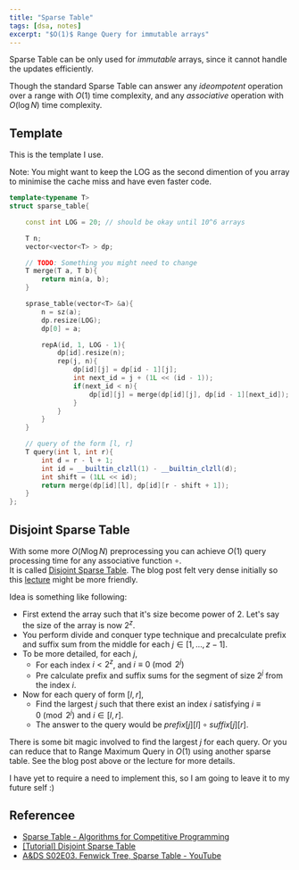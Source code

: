 ```yaml
---
title: "Sparse Table"
tags: [dsa, notes]
excerpt: "$O(1)$ Range Query for immutable arrays"
---
```


Sparse Table can be only used for $immutable$ arrays, since it cannot handle the updates efficiently. 

Though the standard Sparse Table can answer any $ideompotent$ operation over a range with $O(1)$ time complexity, 
and any $associative$ operation with $O(\log N)$ time complexity. 

## Template

This is the template I use. 

Note: You might want to keep the LOG as the second dimention of you array to minimise the cache miss and have even faster code.
```cpp
template<typename T>
struct sparse_table{

    const int LOG = 20; // should be okay until 10^6 arrays

    T n;
    vector<vector<T> > dp;

    // TODO: Something you might need to change
    T merge(T a, T b){
        return min(a, b);
    }

    sprase_table(vector<T> &a){
        n = sz(a);
        dp.resize(LOG);
        dp[0] = a;

        repA(id, 1, LOG - 1){
            dp[id].resize(n);
            rep(j, n){
                dp[id][j] = dp[id - 1][j];
                int next_id = j + (1L << (id - 1));
                if(next_id < n){
                    dp[id][j] = merge(dp[id][j], dp[id - 1][next_id]);
                }
            }
        }
    }

    // query of the form [l, r]
    T query(int l, int r){
        int d = r - l + 1;
        int id = __builtin_clzll(1) - __builtin_clzll(d); 
        int shift = (1LL << id);
        return merge(dp[id][l], dp[id][r - shift + 1]);
    }
};
```

## Disjoint Sparse Table
With some more $O(N\log N)$ preprocessing you can achieve $O(1)$ query processing time for any associative function $\circ$.  
It is called [Disjoint Sparse Table](https://discuss.codechef.com/t/tutorial-disjoint-sparse-table/17404). 
The blog post felt very dense initially so this [lecture](https://youtu.be/Ti_U3Q_G7yM?t=3861) might be more friendly.


Idea is something like following:
* First extend the array such that it's size become power of 2. Let's say the size of the array is now $2^z$.
* You perform divide and conquer type technique and precalculate prefix and suffix sum from the middle for each $j \in [1, \ldots, z - 1]$.
* To be more detailed, for each $j$,
    * For each index $i < 2^z$, and $i \equiv 0 \pmod{2^j}$
    * Pre calculate prefix and suffix sums for the segment of size $2^j$ from the index $i$.
* Now for each query of form $[l, r]$, 
    * Find the largest $j$ such that there exist an index $i$ satisfying $i \equiv 0 \pmod{2^j}$ and $i \in [l, r]$.
    * The answer to the query would be $prefix[j][l] \circ suffix[j][r]$.

There is some bit magic involved to find the largest $j$ for each query. Or you can reduce that to Range Maximum Query in $O(1)$ using another sparse table.
See the blog post above or the lecture for more details.

I have yet to require a need to implement this, so I am going to leave it to my future self :)

## Referencee
* [Sparse Table - Algorithms for Competitive Programming](https://cp-algorithms.com/data_structures/sparse-table.html)
* [[Tutorial] Disjoint Sparse Table](https://discuss.codechef.com/t/tutorial-disjoint-sparse-table/17404)
* [A&amp;DS S02E03. Fenwick Tree, Sparse Table - YouTube](https://www.youtube.com/watch?v=Ti_U3Q_G7yM&list=PLrS21S1jm43igE57Ye_edwds_iL7ZOAG4&index=21)
